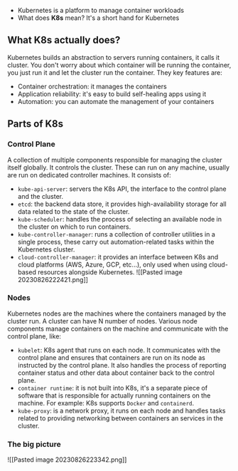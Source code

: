 - Kubernetes is a platform to manage container workloads
- What does **K8s** mean? It's a short hand for Kubernetes
## What K8s actually does?

Kubernetes builds an abstraction to servers running containers, it calls it cluster.
You don't worry about which container will be running the container, you just run it and let the cluster run the container. They key features are:
- Container orchestration: it manages the containers
- Application reliability: it's easy to build self-healing apps using it
- Automation: you can automate the management of your containers
## Parts of K8s
### Control Plane
A collection of multiple components responsible for managing the cluster itself globally. It controls the cluster. These can run on any machine, usually are run on dedicated controller machines. It consists of:
- `kube-api-server`: servers the K8s API, the interface to the control plane and the cluster.
- `etcd`: the backend data store, it provides high-availability storage for all data related to the state of the cluster.
- `kube-scheduler`: handles the process of selecting an available node in the cluster on which to run containers.
- `kube-controller-manager`: runs a collection of controller utilities in a single process, these carry out automation-related tasks within the Kubernetes cluster.
- `cloud-controller-manager`: it provides an interface between K8s and cloud platforms (AWS, Azure, GCP, etc...), only used when using cloud-based resources alongside Kubernetes.
![[Pasted image 20230826222421.png]]
### Nodes
Kubernetes nodes are the machines where the containers managed by the cluster run. A cluster can have N number of nodes. Various node components manage containers on the machine and communicate with the control plane, like:
- `kubelet`: K8s agent that runs on each node. It communicates with the control plane and ensures that containers are run on its node as instructed by the control plane. It also handles the process of reporting container status and other data about container back to the control plane.
- `container runtime`: it is not built into K8s, it's a separate piece of software that is responsible for actually running containers on the machine. For example: K8s supports `Docker` and `containerd`.
- `kube-proxy`: is a network proxy, it runs on each node and handles tasks related to providing networking between containers an services in the cluster.
### The big picture
![[Pasted image 20230826223342.png]]